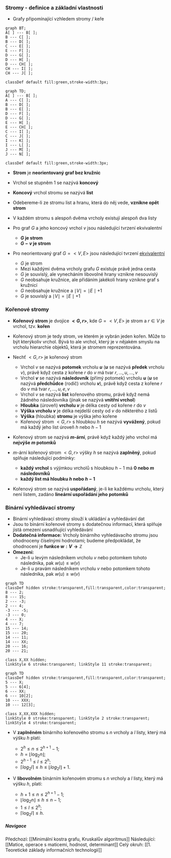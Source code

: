 ### Stromy - definice a základní vlastnosti
- Grafy připomínající vzhledem stromy / keře
```mermaid
graph BT;
A[ ] --- B[ ];
B --- C[ ];
B --- D[ ];
C --- E[ ];
E --- F[ ];
D --- G[ ];
D --- H[ ];
D --- CH[ ];
CH --- I[ ];
CH --- J[ ];

classDef default fill:green,stroke-width:3px;
```
```mermaid
graph TD;
A[ ] --- B[ ];
A --- C[ ];
B --- D[ ];
B --- E[ ];
D --- F[ ];
D --- G[ ];
E --- H[ ];
E --- CH[ ];
C --- I[ ];
C --- J[ ];
I --- K[ ];
I --- L[ ];
J --- M[ ];
J --- N[ ];

classDef default fill:green,stroke-width:3px;
```

- **Strom** je **neorientovaný graf bez kružnic**
- Vrchol se stupněm $1$ se nazývá **koncový**
- **Koncový** vrchol stromu se nazývá **list**

- Odebereme-li ze stromu list a hranu, která do něj vede, **vznikne opět strom**
- V každém stromu s alespoň dvěma vrcholy existují alespoň dva listy

- Pro graf $G$ a jeho koncový vrchol $v$ jsou následující tvrzení ekvivalentní
	- **$G$ je strom**
	- **$G - v$ je strom**

- Pro neorientovaný graf $G = <V,E>$ jsou následující tvrzení <u>ekvivalentní</u>
	- $G$ je strom
	- Mezi každými dvěma vrcholy grafu $G$ existuje právě jedna cesta
	- $G$ je souvislý, ale vynecháním libovolné hrany vznikne nesouvislý
	- $G$ neobsahuje kružnice, ale přidáním jakékoli hrany vznikne graf s kružnicí
	- $G$ neobsahuje kružnice a $\mid V \mid = \mid E \mid + 1$
	- $G$ je souvislý a $\mid V \mid = \mid E \mid + 1$

### Kořenové stromy
- **Kořenový strom** je dvojice **$<G, r>$**, kde $G = <V,E>$ je strom a $r \in V$ je vrchol, tzv. **kořen**

- Kořenový strom je tedy strom, ve kterém je vybrán jeden kořen. Může to být kterýkoliv vrchol. Bývá to ale vrchol, který je v nějakém smyslu na vrcholu hierarchie objektů, která je stromem reprezentována.

- Nechť $<G, r>$ je kořenový strom
	- Vrchol $v$ se nazývá **potomek** vrcholu **$u$** (**$u$** se nazývá **předek** vrcholu $v$), právě když cesta z kořene $r$ do $v$ má tvar $r, ..., u, ..., v$
	- Vrchol **$v$** se nazývá **následovník** (přímý potomek) vrcholu **$u$** (**$u$** se nazývá **předchůdce** (rodič) vrcholu **$v$**), právě když cesta z kořene $r$ do $v$ má tvar $r, ..., u, e, v$
	- Vrchol $v$ se nazývá **list** kořenového stromu, právě když nemá žádného následovníka (jinak se nazývá **vnitřní vrchol**)
	- **Hloubka** (úroveň) **vrcholu $v$** je délka cesty od kořene $r$ do $v$
	- **Výška vrcholu $v$** je délka nejdelší cesty od $v$ do některého z listů
	- **Výška** (hloubka) **stromu** je výška jeho kořene
	- Kořenový strom $<G, r>$ s hloubkou $h$ se nazývá **vyvážený**, pokud má každý jeho list úroveň $h$ nebo $h-1$

- Kořenový strom se nazývá **$m$-ární**, právě když každý jeho vrchol má **nejvýše $m$ potomků** 
- $m$-ární kořenový strom $<G, r>$ výšky $h$ se nazývá **zaplněný**, pokud splňuje následující podmínky:
	- **každý vrchol** s výjimkou vrcholů s hloubkou $h-1$ má **0 nebo $m$ následovníků**
	- **každý list má hloubku $h$ nebo $h-1$**

- Kořenový strom se nazývá **uspořádaný**, je-li ke každému vrcholu, který není listem, zadáno **lineární uspořádání jeho potomků**

### Binární vyhledávací stromy
- Binární vyhledávací stromy slouží k ukládání a vyhledávání dat
- Jsou to binární kořenové stromy s dodatečnou informací, která splňuje jistá omezení usnadňující vyhledávání
- **Dodatečná informace:** Vrcholy binárního vyhledávacího stromu jsou ohodnoceny číselnými hodnotami; budeme předpokládat, že ohodnocení je **funkce $w: V \rightarrow \mathbb{Z}$**
- **Omezení:**
	- Je-li $u$ levým následníkem vrcholu $v$ nebo potomkem tohoto následníka, pak $w(u) \leq w(v)$
	- Je-li $u$ pravám následníkem vrcholu $v$ nebo potomkem tohoto následníka, pak $w(u) \geq w(v)$
```mermaid
graph TD
classDef hidden stroke:transparent,fill:transparent,color:transparent;
8 --- 2;
8 --- 15;
2 --- -3;
2 --- 4;
-3 --- -5;
-3 --- 0;
4 --- X;
4 --- 7;
15 --- 14;
15 --- 20;
14 --- 11;
14 --- XX;
20 --- 16;
20 --- 21;

class X,XX hidden;
linkStyle 6 stroke:transparent; linkStyle 11 stroke:transparent;
```

```mermaid
graph TD
classDef hidden stroke:transparent,fill:transparent,color:transparent;
5 --- X;
5 --- 6[4];
6 --- XX;
6 --- 10[2];
10 --- XXX;
10 --- 12[3];

class X,XX,XXX hidden;
linkStyle 0 stroke:transparent; linkStyle 2 stroke:transparent;
linkStyle 4 stroke:transparent;
```
- V **zaplněném** binárního kořenového stromu s $n$ vrcholy a $l$ listy, který má výšku $h$ platí:
	- $2^{h} \leq n \leq 2^{h+1} - 1;$
	- $h = \lfloor \log_{2}n \rfloor ;$
	- $2^{h-1} \leq l \leq 2^{h};$
	- $\lceil log_{2}l \rceil \leq h \leq \lfloor log_{2}l \rfloor + 1.$

- V **libovolném** binárním kořenovém stromu s $n$ vrcholy a $l$ listy, který má výšku $h$, platí:
	- $h+1 \leq n \leq 2^{h+1}-1;$
	- $\lfloor \log_{2}n \rfloor \leq h \leq n-1;$
	- $1 \leq l \leq 2^{h};$
	- $\lceil \log_{2}l \rceil \leq h.$

##### Navigace
Předchozí:  [[Minimální kostra grafu, Kruskalův algoritmus]]
Následující: [[Matice, operace s maticemi, hodnost, determinant]]
Celý okruh: [[1. Teoretické základy informačních technologií]]